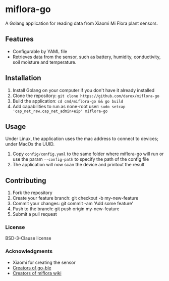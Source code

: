 # miflora-go

A Golang application for reading data from Xiaomi Mi Flora plant sensors.

## Features

- Configurable by YAML file
- Retrieves data from the sensor, such as battery, humidity, conductivity, soil moisture and temperature.

## Installation

1. Install Golang on your computer if you don't have it already installed
2. Clone the repository: `git clone https://github.com/darox/miflora-go`
3. Build the application: `cd cmd/miflora-go && go build`
4. Add capabilities to run as none-root user: `sudo setcap 'cap_net_raw,cap_net_admin+eip' miflora-go`

## Usage

Under Linux, the application uses the mac address to connect to devices; under MacOs the UUID.

1. Copy `config/config.yaml` to the same folder where miflora-go will run or use the param `--config-path` to specify the path of the config file
2. The application will now scan the device and printout the result

## Contributing

1. Fork the repository
2. Create your feature branch: git checkout -b my-new-feature
3. Commit your changes: git commit -am 'Add some feature'
4. Push to the branch: git push origin my-new-feature
5. Submit a pull request

### License

BSD-3-Clause license

### Acknowledgments

- Xiaomi for creating the sensor
- [Creators of go-ble](https://github.com/go-ble/ble)
- [Creators of miflora wiki](https://github.com/ChrisScheffler/miflora/wiki/The-Basics)
